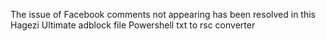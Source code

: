 The issue of Facebook comments not appearing has been resolved in this Hagezi Ultimate adblock file
Powershell txt to rsc converter






